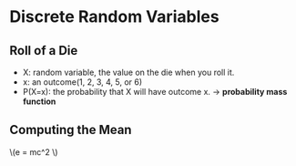 # Discrete Random Variables

## Roll of a Die
- X: random variable, the value on the die when you roll it.
- x: an outcome(1, 2, 3, 4, 5, or 6)
- P(X=x): the probability that X will have outcome x. -> **probability mass function**

## Computing the Mean
\\(e = mc^2 \\)
